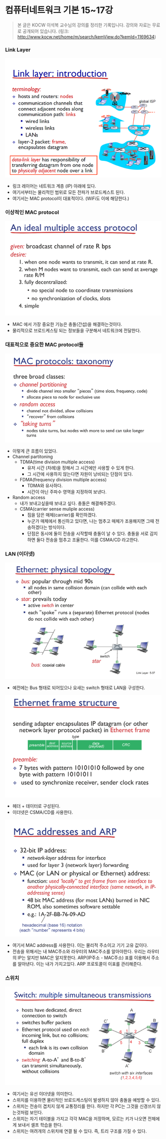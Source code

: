 # 컴퓨터네트워크 기본 15~17강

> 본 글은 KOCW 이석복 교수님의 강의를 정리한 기록입니다. 
> 강의와 자료는 무료로 공개되어 있습니다.
> (링크: http://www.kocw.net/home/m/search/kemView.do?kemId=1169634)



### Link Layer

![image-20220401160903054](링크계층.assets/image-20220401160903054.png)

- 링크 레이어는 네트워크 계층 (IP) 아래에 있다.
- 여기서부터는 물리적인 범위로 모든 전파가 브로드케스트 된다.
- 여기서는 MAC protocol이 대표적이다. (WiFi도 이에 해당한다.)



### 이상적인 MAC protocol

![image-20220401161116875](링크계층.assets/image-20220401161116875.png)

- MAC 에서 가장 중요한 기능은 충돌(간섭)을 해결하는것이다.
- 물리적으로 브로드케스팅 되는 정보들을 구분해서 네트워크에 전달한다.



### 대표적으로 중요한 MAC protocol들

![image-20220401161517595](링크계층.assets/image-20220401161517595.png)

- 이렇게 큰 흐름이 있었다.
- Channel partitoning 
  - TDMA(time division multiple access)
    - 유저 시간 (차례)을 정해서 그 시간에만 사용할 수 있게 한다.
    - 그 시간에 사용하지 않는다면 자원이 낭비되는 단점이 있다.
  - FDMA(frequency division multiple access)
    - TDMA와 유사하다.
    - 시간이 아닌 주파수 영역을 지정하여 보낸다.
- Random access
  - 내가 보내고싶을때 보내고 싶다. 충돌은 해결해주겠다.
  - CSMA(carrier sense muliple access)
    - 짐을 담은 매체(carrier)를 확인하겠다.
    - 누군가 매체에서 통신하고 있다면, 나는 멈추고 매체가 조용해지면 그때 전송하겠다는 방식이다.
    - 단점은 동시에 둘이 전송을 시작할때 충돌이 날 수 있다.
      충돌을 서로 감지하면 둘다 전송을 멈추고 조율한다. 이를 CSMA/CD 라고한다.





### LAN (이더넷)

![image-20220401164200222](링크계층.assets/image-20220401164200222.png)

- 예전에는 Bus 형태로 되어있으나 요새는 switch 형태로 LAN을 구성한다.

![image-20220401164255054](링크계층.assets/image-20220401164255054.png)

- 헤더 + 데이터로 구성된다.
- 이더넷은 CSMA/CD를 사용한다.



![image-20220401174223504](링크계층.assets/image-20220401174223504.png)

- 여기서 MAC address를 사용한다. 이는 물리적 주소이고 기기 고유 값이다.
- 전송을 위해서는 내 MAC주소와 라우터의 MAC주소를 알아야한다.
  우리는 라우터의 IP는 알지만 MAC은 알지못한다.
  ARP(IP주소 - MAC주소) 표를 이용해서 주소를 알아낸다. 이는 내가 가지고있다.
  ARP 프로토콜이 이표를 관리해준다.



### 스위치

![image-20220401175713333](링크계층.assets/image-20220401175713333.png)

- 여기서는 유선 이더넷을 의미한다.
- 스위치를 이용하면 물리적인 브로드케스팅이 발생하지 않아 충돌을 예방할 수 있다.
- 스위치는 전송이 겹치지 않게 교통정리를 한다. 하지만 각 PC는 그것을 신경쓰지 않는것처럼 보인다.
- 스위치는 자기 테이블을 가지고 각각 MAC을 저장하며, 모르는 키가 나오면 전체에게 보내서 셀프 학습을 한다.
- 스위치는 여려개의 스위치에 연결 될 수 있다. 즉, 트리 구조를 가질 수 있다.

